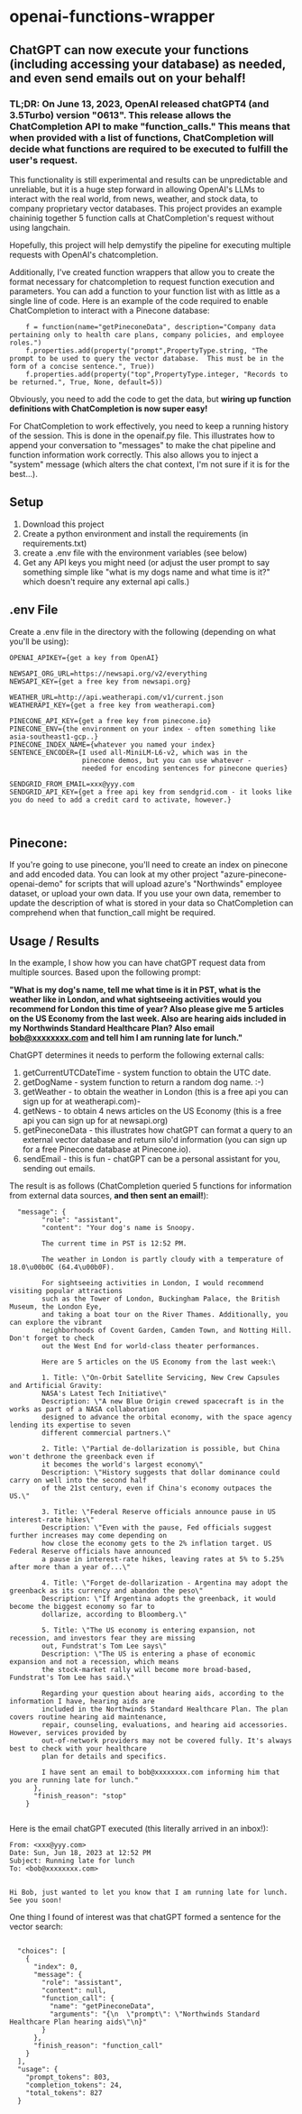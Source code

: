 # openai-functions-wrapper

## ChatGPT can now execute your functions (including accessing your database) as needed, and even send emails out on your behalf!

### TL;DR: On June 13, 2023, OpenAI released chatGPT4 (and 3.5Turbo) version "0613".  This release allows the ChatCompletion API to make "function_calls." This means that when provided with a list of functions, ChatCompletion will decide what functions are required to be executed to fulfill the user's request.  


This functionality is still experimental and results can be unpredictable and unreliable, but it is a huge step forward in allowing OpenAI's LLMs to interact with the real world, from news, weather, and stock data, to company proprietary vector databases.  This project provides an example chaininig together 5 function calls at ChatCompletion's request without using langchain.

Hopefully, this project will help demystify the pipeline for executing multiple requests with OpenAI's chatcompletion.

Additionally, I've created function wrappers that allow you to create the format necessary for chatcompletion to request function execution and parameters. You can add a function to your function list with as little as a single line of code.  Here is an example of the code required to enable ChatCompletion to interact with a Pinecone database:

```
    f = function(name="getPineconeData", description="Company data pertaining only to health care plans, company policies, and employee roles.")
    f.properties.add(property("prompt",PropertyType.string, "The prompt to be used to query the vector database.  This must be in the form of a concise sentence.", True))
    f.properties.add(property("top",PropertyType.integer, "Records to be returned.", True, None, default=5))
```
Obviously, you need to add the code to get the data, but **wiring up function definitions with ChatCompletion is now super easy!**

For ChatCompletion to work effectively, you need to keep a running history of the session.  This is done in the openaif.py file.  This illustrates how to append your conversation to "messages" to make the chat pipeline and function information work correctly.  This also allows you to inject a "system" message (which alters the chat context, I'm not sure if it is for the best...).

## Setup 
1) Download this project
2) Create a python environment and install the requirements (in requirements.txt)
3) create a .env file with the environment variables (see below)
4) Get any API keys you might need (or adjust the user prompt to say something simple like "what is my dogs name and what time is it?" which doesn't require any external api calls.)

## .env File
Create a .env file in the directory with the following (depending on what you'll be using):
```
OPENAI_APIKEY={get a key from OpenAI}

NEWSAPI_ORG_URL=https://newsapi.org/v2/everything
NEWSAPI_KEY={get a free key from newsapi.org}

WEATHER_URL=http://api.weatherapi.com/v1/current.json
WEATHERAPI_KEY={get a free key from weatherapi.com}

PINECONE_API_KEY={get a free key from pinecone.io}
PINECONE_ENV={the environment on your index - often something like asia-southeast1-gcp..}
PINECONE_INDEX_NAME={whatever you named your index}
SENTENCE_ENCODER={I used all-MiniLM-L6-v2, which was in the 
                  pinecone demos, but you can use whatever - 
                  needed for encoding sentences for pinecone queries}

SENDGRID_FROM_EMAIL=xxx@yyy.com
SENDGRID_API_KEY={get a free api key from sendgrid.com - it looks like you do need to add a credit card to activate, however.}

              
```

## Pinecone:
If you're going to use pinecone, you'll need to create an index on pinecone and add encoded data.  You can look at my other project "azure-pinecone-openai-demo" for scripts that will upload azure's "Northwinds" employee dataset, or upload your own data.  If you use your own data, remember to update the description of what is stored in your data so ChatCompletion can comprehend when that function_call might be required.


## Usage / Results

In the example, I show how you can have chatGPT request data from multiple sources.  Based upon the following prompt:

**"What is my dog's name, tell me what time is it in PST, what is the weather like in London, and what sightseeing activities would you recommend for London this time of year?  Also please give me 5 articles on the US Economy from the last week.  Also are hearing aids included in my Northwinds Standard Healthcare Plan? Also email bob@xxxxxxxx.com and tell him I am running late for lunch."**

ChatGPT determines it needs to perform the following external calls:

1) getCurrentUTCDateTime - system function to obtain the UTC date.
2) getDogName - system function to return a random dog name. :-)
3) getWeather - to obtain the weather in London (this is a free api you can sign up for at weatherapi.com)-
4) getNews - to obtain 4 news articles on the US Economy (this is a free api you can sign up for at newsapi.org)
5) getPineconeData - this illustrates how chatGPT can format a query to an external vector database and return silo'd information (you can sign up for a free Pinecone database at Pinecone.io).
7) sendEmail - this is fun - chatGPT can be a personal assistant for you, sending out emails.

The result is as follows (ChatCompletion queried 5 functions for information from external data sources, **and then sent an email!**):

```
  "message": {
        "role": "assistant",
        "content": "Your dog's name is Snoopy. 
        
        The current time in PST is 12:52 PM.
        
        The weather in London is partly cloudy with a temperature of 18.0\u00b0C (64.4\u00b0F).
        
        For sightseeing activities in London, I would recommend visiting popular attractions 
        such as the Tower of London, Buckingham Palace, the British Museum, the London Eye, 
        and taking a boat tour on the River Thames. Additionally, you can explore the vibrant 
        neighborhoods of Covent Garden, Camden Town, and Notting Hill. Don't forget to check 
        out the West End for world-class theater performances.
        
        Here are 5 articles on the US Economy from the last week:\
        
        1. Title: \"On-Orbit Satellite Servicing, New Crew Capsules and Artificial Gravity: 
        NASA's Latest Tech Initiative\"   
        Description: \"A new Blue Origin crewed spacecraft is in the works as part of a NASA collaboration 
        designed to advance the orbital economy, with the space agency lending its expertise to seven 
        different commercial partners.\"
        
        2. Title: \"Partial de-dollarization is possible, but China won't dethrone the greenback even if 
        it becomes the world's largest economy\"
        Description: \"History suggests that dollar dominance could carry on well into the second half 
        of the 21st century, even if China's economy outpaces the US.\"
        
        3. Title: \"Federal Reserve officials announce pause in US interest-rate hikes\"
        Description: \"Even with the pause, Fed officials suggest further increases may come depending on 
        how close the economy gets to the 2% inflation target. US Federal Reserve officials have announced 
        a pause in interest-rate hikes, leaving rates at 5% to 5.25% after more than a year of...\"
        
        4. Title: \"Forget de-dollarization - Argentina may adopt the greenback as its currency and abandon the peso\"   
        Description: \"If Argentina adopts the greenback, it would become the biggest economy so far to 
        dollarize, according to Bloomberg.\"
        
        5. Title: \"The US economy is entering expansion, not recession, and investors fear they are missing 
        out, Fundstrat's Tom Lee says\"
        Description: \"The US is entering a phase of economic expansion and not a recession, which means 
        the stock-market rally will become more broad-based, Fundstrat's Tom Lee has said.\"
        
        Regarding your question about hearing aids, according to the information I have, hearing aids are 
        included in the Northwinds Standard Healthcare Plan. The plan covers routine hearing aid maintenance, 
        repair, counseling, evaluations, and hearing aid accessories. However, services provided by 
        out-of-network providers may not be covered fully. It's always best to check with your healthcare 
        plan for details and specifics.
        
        I have sent an email to bob@xxxxxxxx.com informing him that you are running late for lunch."
      },
      "finish_reason": "stop"
    }
    
```

Here is the email chatGPT executed (this literally arrived in an inbox!):

```
From: <xxx@yyy.com>
Date: Sun, Jun 18, 2023 at 12:52 PM
Subject: Running late for lunch
To: <bob@xxxxxxxx.com>


Hi Bob, just wanted to let you know that I am running late for lunch. See you soon!
```



One thing I found of interest was that chatGPT formed a sentence for the vector search:

```

  "choices": [
    {
      "index": 0,
      "message": {
        "role": "assistant",
        "content": null,
        "function_call": {
          "name": "getPineconeData",
          "arguments": "{\n  \"prompt\": \"Northwinds Standard Healthcare Plan hearing aids\"\n}"
        }
      },
      "finish_reason": "function_call"
    }
  ],
  "usage": {
    "prompt_tokens": 803,
    "completion_tokens": 24,
    "total_tokens": 827
  }
```
